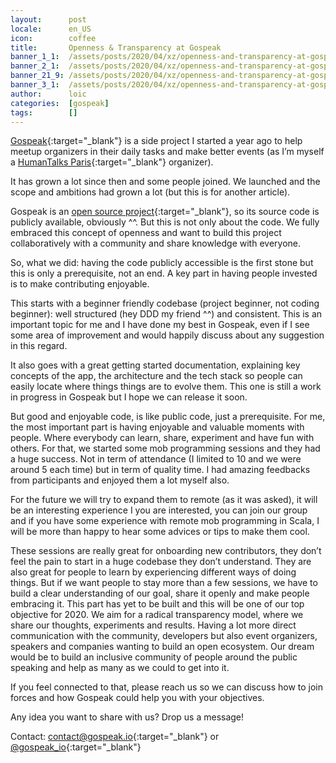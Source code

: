 ```yaml
---
layout:      post
locale:      en_US
icon:        coffee
title:       Openness & Transparency at Gospeak
banner_1_1:  /assets/posts/2020/04/xz/openness-and-transparency-at-gospeak_1_1.jpg
banner_2_1:  /assets/posts/2020/04/xz/openness-and-transparency-at-gospeak_2_1.jpg
banner_21_9: /assets/posts/2020/04/xz/openness-and-transparency-at-gospeak_21_9.jpg
banner_3_1:  /assets/posts/2020/04/xz/openness-and-transparency-at-gospeak_3_1.jpg
author:      loic
categories:  [gospeak]
tags:        []
---
```


[Gospeak](https://gospeak.io){:target="_blank"} is a side project I started a year ago to help meetup organizers in their daily tasks
and make better events (as I’m myself a [HumanTalks Paris](https://www.meetup.com/fr-FR/HumanTalks-Paris){:target="_blank"} organizer). 

It has grown a lot since then and some people joined. We launched and the scope and ambitions had grown a lot (but this is for another article).

Gospeak is an [open source project](https://github.com/gospeak-io/gospeak){:target="_blank"}, so its source code is publicly available, obviously ^^.
But this is not only about the code. We fully embraced this concept of openness and want to build this project collaboratively
with a community and share knowledge with everyone.

So, what we did: having the code publicly accessible is the first stone but this is only a prerequisite, not an end.
A key part in having people invested is to make contributing enjoyable. 

This starts with a beginner friendly codebase (project beginner, not coding beginner): well structured (hey DDD my friend ^^) and consistent.
This is an important topic for me and I have done my best in Gospeak, even if I see some area of improvement
and would happily discuss about any suggestion in this regard.

It also goes with a great getting started documentation, explaining key concepts of the app,
the architecture and the tech stack so people can easily locate where things things are to evolve them.
This one is still a work in progress in Gospeak but I hope we can release it soon.

But good and enjoyable code, is like public code, just a prerequisite.
For me, the most important part is having enjoyable and valuable moments with people. Where everybody can learn, share, experiment
and have fun with others. For that, we started some mob programming sessions and they had a huge success.
Not in term of attendance (I limited to 10 and we were around 5 each time) but in term of quality time.
I had amazing feedbacks from participants and enjoyed them a lot myself also.

For the future we will try to expand them to remote (as it was asked), it will be an interesting experience <i class="emoji wink"></i>
I you are interested, you can join our group and if you have some experience with remote mob programming in Scala,
I will be more than happy to hear some advices or tips to make them cool.

These sessions are really great for onboarding new contributors, they don’t feel the pain to start in a huge codebase they don’t understand.
They are also great for people to learn by experiencing different ways of doing things.
But if we want people to stay more than a few sessions, we have to build a clear understanding of our goal, share it openly and make people embracing it.
This part has yet to be built and this will be one of our top objective for 2020.
We aim for a radical transparency model, where we share our thoughts, experiments and results.
Having a lot more direct communication with the community, developers but also event organizers, speakers and companies wanting to build an open ecosystem.
Our dream would be to build an inclusive community of people around the public speaking and help as many as we could to get into it.

If you feel connected to that, please reach us so we can discuss how to join forces and how Gospeak could help you with your objectives.

Any idea you want to share with us? Drop us a message!

Contact: [contact@gospeak.io](mailto:contact@gospeak.io){:target="_blank"} or [@gospeak_io](https://twitter.com/gospeak_io){:target="_blank"}
